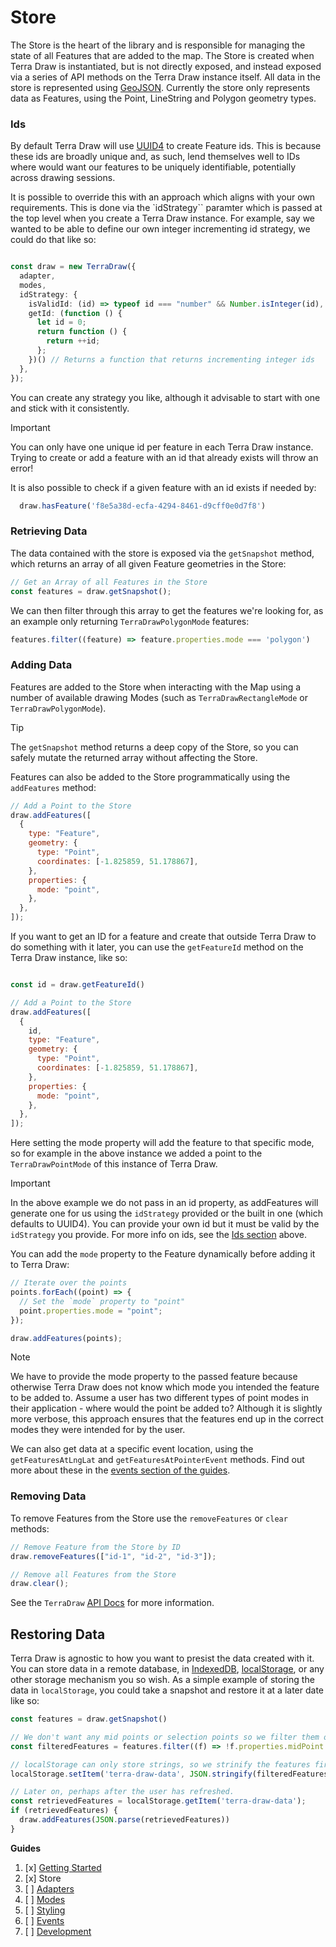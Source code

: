  # Store

The Store is the heart of the library and is responsible for managing the state of all Features that are added to the map. The Store is created when Terra Draw is instantiated, but is not directly exposed, and instead exposed via a series of API methods on the Terra Draw instance itself. All data in the store is represented using [GeoJSON](https://en.wikipedia.org/wiki/GeoJSON). Currently the store only represents data as Features, using the Point, LineString and Polygon geometry types.


### Ids

By default Terra Draw will use [UUID4](https://en.wikipedia.org/wiki/Universally_unique_identifier#Version_4_(random)) to create Feature ids. This is because these ids are broadly unique and, as such, lend themselves well to IDs where would want our features to be uniquely identifiable, potentially across drawing sessions.
 
It is possible to override this with an approach which aligns with your own requirements. This is done via the `idStrategy`` paramter which is passed at the top level when you create a Terra Draw instance. For example, say we wanted to be able to define our own integer incrementing id strategy, we could do that like so:

```typescript

const draw = new TerraDraw({
  adapter,
  modes,
  idStrategy: {
    isValidId: (id) => typeof id === "number" && Number.isInteger(id),
    getId: (function () {
      let id = 0;
      return function () {
        return ++id;
      };
    })() // Returns a function that returns incrementing integer ids
  },
});
```

You can create any strategy you like, although it advisable to start with one and stick with it consistently.

> [!IMPORTANT]
> You can only have one unique id per feature in each Terra Draw instance. Trying to create or add a feature with an id that already exists will throw an error!

It is also possible to check if a given feature with an id exists if needed by:

```typescript
  draw.hasFeature('f8e5a38d-ecfa-4294-8461-d9cff0e0d7f8')
```

### Retrieving Data

The data contained with the store is exposed via the `getSnapshot` method, which returns an array of all given Feature geometries in the Store:

```javascript
// Get an Array of all Features in the Store
const features = draw.getSnapshot();
```

We can then filter through this array to get the features we're looking for, as an example only returning `TerraDrawPolygonMode` features:

```javascript
features.filter((feature) => feature.properties.mode === 'polygon')
```

### Adding Data

Features are added to the Store when interacting with the Map using a number of available drawing Modes (such as `TerraDrawRectangleMode` or `TerraDrawPolygonMode`).

> [!TIP]
> The `getSnapshot` method returns a deep copy of the Store, so you can safely mutate the returned array without affecting the Store.

Features can also be added to the Store programmatically using the `addFeatures` method:

```javascript
// Add a Point to the Store
draw.addFeatures([
  {
    type: "Feature",
    geometry: {
      type: "Point",
      coordinates: [-1.825859, 51.178867],
    },
    properties: {
      mode: "point",
    },
  },
]);
```

If you want to get an ID for a feature and create that outside Terra Draw to do something with it later, you can use the `getFeatureId` method on the Terra Draw instance, like so:

```javascript

const id = draw.getFeatureId()

// Add a Point to the Store
draw.addFeatures([
  {
    id,
    type: "Feature",
    geometry: {
      type: "Point",
      coordinates: [-1.825859, 51.178867],
    },
    properties: {
      mode: "point",
    },
  },
]);
```

Here setting the mode property will add the feature to that specific mode, so for example in the above instance we added a point to the `TerraDrawPointMode` of this instance of Terra Draw. 

> [!IMPORTANT]
> In the above example we do not pass in an id property, as addFeatures will generate one for us using the `idStrategy` provided or the built in one (which defaults to UUID4). You can provide your own id but it must be valid by the `idStrategy` you provide. For more info on ids, see the [Ids section](./2.STORE.md#ids) above.

You can add the `mode` property to the Feature dynamically before adding it to Terra Draw:

```javascript
// Iterate over the points
points.forEach((point) => {
  // Set the `mode` property to "point"
  point.properties.mode = "point";
});

draw.addFeatures(points);
```

> [!NOTE]
> We have to provide the mode property to the passed feature because otherwise Terra Draw does not know which mode you intended the feature to be added to. Assume a user has two different types of point modes in their application - where would the point be added to? Although it is slightly more verbose, this approach ensures that the features end up in the correct modes they were intended for by the user.


We can also get data at a specific event location, using the `getFeaturesAtLngLat` and `getFeaturesAtPointerEvent` methods. Find out more about these in the [events section of the guides](./6.EVENTS.md).

### Removing Data

To remove Features from the Store use the `removeFeatures` or `clear` methods:

```javascript
// Remove Feature from the Store by ID
draw.removeFeatures(["id-1", "id-2", "id-3"]);

// Remove all Features from the Store
draw.clear();
```

See the `TerraDraw` [API Docs](https://jameslmilner.github.io/terra-draw/classes/TerraDraw.html) for more information.

## Restoring Data 

Terra Draw is agnostic to how you want to presist the data created with it. You can store data in a remote database, in [IndexedDB](https://developer.mozilla.org/en-US/docs/Web/API/IndexedDB_API), [localStorage](https://developer.mozilla.org/en-US/docs/Web/API/Window/localStorage), or any other storage mechanism you so wish. As a simple example of storing the data in `localStorage`, you could take a snapshot and restore it at a later date like so:

```javascript
const features = draw.getSnapshot()

// We don't want any mid points or selection points so we filter them out
const filteredFeatures = features.filter((f) => !f.properties.midPoint && !f.properties.selectionPoint)

// localStorage can only store strings, so we strinify the features first
localStorage.setItem('terra-draw-data', JSON.stringify(filteredFeatures));

// Later on, perhaps after the user has refreshed.
const retrievedFeatures = localStorage.getItem('terra-draw-data');
if (retrievedFeatures) {
  draw.addFeatures(JSON.parse(retrievedFeatures))
}
```

**Guides**

1. [x] [Getting Started](./1.GETTING_STARTED.md)
2. [x] Store 
3. [ ] [Adapters](./3.ADAPTERS.md)
4. [ ] [Modes](./4.MODES.md)
5. [ ] [Styling](./5.STYLING.md)
6. [ ] [Events](./6.EVENTS.md)
7. [ ] [Development](./7.DEVELOPMENT.md)
